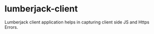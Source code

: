 # lumberjack-client

Lumberjack client application helps in capturing client side JS and Https Errors.

